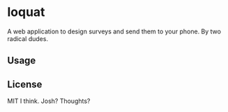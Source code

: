 # loquat

A web application to design surveys and send them to your phone.
By two radical dudes.

## Usage



## License

MIT I think. Josh? Thoughts?
